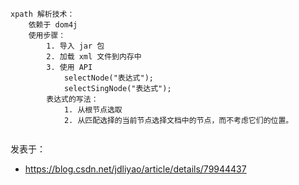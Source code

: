 ```
xpath 解析技术：
	依赖于 dom4j
	使用步骤：
		1. 导入 jar 包
		2. 加载 xml 文件到内存中
		3. 使用 API
			selectNode("表达式");
			selectSingNode("表达式");
		表达式的写法：
			1. 从根节点选取
			2. 从匹配选择的当前节点选择文档中的节点，而不考虑它们的位置。
			
```

发表于：

* https://blog.csdn.net/jdliyao/article/details/79944437